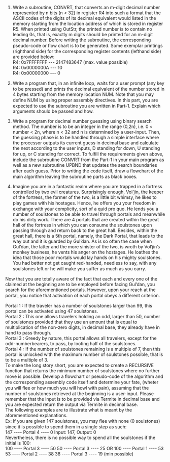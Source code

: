 1. Write a subroutine, CONVRT, that converts an m-digit decimal number represented by n bits (n < 32) in register R4 into such a format that the ASCII codes of the digits of its decimal equivalent would listed in the memory starting from the location address of which is stored in register R5. When printed using OutStr, the printed number is to contain no leading 0s, that is, exactly m digits should be printed for an m-digit decimal number. Before writing the subroutine, the corresponding pseudo-code or ﬂow chart is to be generated.
Some exemplar printings (righthand side) for the corresponding register contents (lefthand side) are provided below:   
R4: 0x7FFFFFFF --- 2147483647 (max. value possible)   
R4: 0x0000000A --- 10    
R4: 0x00000000 --- 0
  
2. Write a program that, in an inﬁnite loop, waits for a user prompt (any key to be pressed) and prints the decimal equivalent of the number stored in 4 bytes starting from the memory location NUM. Note that you may deﬁne NUM by using proper assembly directives. In this part, you are expected to use the subroutine you are written in Part-1. Explain which arguments should be passed and how.  
   
3. Write a program for decimal number guessing using binary search method. The number is to be an integer in the range (0,2n), i.e. 0 < number < 2n, where n < 32 and n is determined by a user-input. Then, the guessing phase is to be handled through a simple interface where the processor outputs its current guess in decimal base and calculate the next according to the user inputs, D standing for down, U standing for up, or C standing for correct. To fulﬁll the requirements given above, include the subroutine CONVRT from the Part-1 in your main program as well as a new subroutine UPBND that updates the search boundaries after each guess. Prior to writing the code itself, draw a ﬂowchart of the main algorithm leaving the subroutine parts as black boxes.  
  
4. Imagine you are in a fantastic realm where you are trapped in a fortress controlled by two evil creatures. Surprisingly enough, Vol’jin, the keeper of the fortress, the former of the two, is a little bit whimsy, he likes to play games with his hostages. Hence, he oﬀers you your freedom in exchange with your complicity, sort of a quid pro quo. He lends you a number of soulstones to be able to travel through portals and meanwhile do his dirty work. There are 4 portals that are created within the great hall of the fortress in which you can consume the soulstones upon passing through and return back to the great hall. Besides, within the great hall, there is a 5th portal, namely, the Dark Portal, that leads to the way out and it is guarded by Gul’dan. As is so often the case when Gul’dan, the latter and the more sinister of the two, is wroth by Vol’jin’s monkey business, he vents his anger on the hostages. He loathes the idea that those poor mortals would lay hands on his mighty soulstones. You had better not get caught red-handed, needless to say, with any soulstones left or he will make you suﬀer as much as you carry.  
  
Now that you are totally aware of the fact that each and every one of the claimed at the beginning are to be employed before facing Gul’dan, you search for the aforementioned portals. However, upon your reach at the portal, you notice that activation of each portal obeys a diﬀerent criterion.
  
Portal 1 : If the traveler has a number of soulstones larger than 99, this portal can be activated using 47 soulstones.  
Portal 2 : This one allows travelers holding an odd, larger than 50, number of soulstones provided that they use an amount that is equal to multiplication of the non-zero digits, in decimal base, they already have in hand to pass through.  
Portal 3 : Greedy by nature, this portal allows all travelers, except for the odd-numberbearers, to pass, by looting half of the soulstones.  
Portal 4 : If the number of soulstones remaining is a multiple of 7, then this portal is unlocked with the maximum number of soulstones possible, that is to be a multiple of 3.  
To make the long story short, you are expected to create a RECURSIVE function that returns the minimum number of soulstones where no further move is possible. Develop a ﬂowchart or pseudo-code of the algorithm and the corresponding assembly code itself and determine your fate, (wheter you will ﬂee or how much you will howl with pain), assuming that the number of soulstones retrieved at the beginning is a user-input. Please remember that the input is to be provided via Termite in decimal base and you are expected return the output via Termite in decimal base.  
The following examples are to illustrate what is meant by the aforementioned explanations.  
Ex: If you are given 147 soulstones, you may ﬂee with none (0 soulstones) since it is possible to spend them in a single step as such:  
147 ---- Portal 4 ---- 0 Input: 147, Output: 0  
Nevertheless, there is no possible way to spend all the soulstones if the initial is 100:  
100 ---- Portal 3 ---- 50 50 ---- Portal 3 ---- 25 OR 100 ---- Portal 1 ---- 53 53 ---- Portal 2 ---- 38 38 ---- Portal 3 ---- 19 (min possible)
